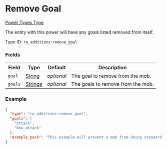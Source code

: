 # Remove Goal
[Power Types Type](../power_types_types.md)

The entity with this power will have any goals listed removed from itself.

Type ID: `ra_additions:remove_goal`
### Fields
Field | Type | Default | Description
------|------|---------|-------------
`goal` | [String](../data_types/string.md) | _optional_ | The goal to remove from the mob.
`goals` | [Strings](../data_types/strings.md) | _optional_ | The goals to remove from the mob.

### Example
```json
{
  "type": "ra_additions:remove_goal",
  "goals": [
    "attack",
    "bow_attack"
  ],
  "example_pack": "This example will prevent a mob from doing standard attacks, and bow attacks."
}
```
